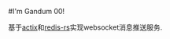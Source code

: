 #I'm Gandum 00!

基于[actix](https://actix.rs)和[redis-rs](https://github.com/mitsuhiko/redis-rs)实现websocket消息推送服务.
